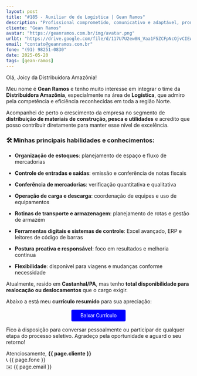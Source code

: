 ```yaml
---
layout: post
title: "#185 - Auxiliar de de Logística | Gean Ramos"
description: "Profissional comprometido, comunicativo e adaptável, pronto para agregar valor à equipe!"
cliente: "Gean Ramos"
avatar: "https://geanramos.com.br/img/avatar.png"
urlbt: "https://drive.google.com/file/d/117U7U2ew8N_Vaa1F5ZCFpNcOjvCIEARF/export?format=pdf"
email: "contato@geanramos.com.br"
fone: "(91) 98251-0830"
date: 2025-05-20
tags: [gean-ramos]
---
```

Olá, Joicy da Distribuidora Amazônia!

Meu nome é **Gean Ramos** e tenho muito interesse em integrar o time da **Distribuidora Amazônia**, especialmente na área de **Logística**, que admiro pela competência e eficiência reconhecidas em toda a região Norte.

Acompanhei de perto o crescimento da empresa no segmento de **distribuição de materiais de construção, pesca e utilidades** e acredito que posso contribuir diretamente para manter esse nível de excelência.

### 🛠️ Minhas principais habilidades e conhecimentos:

-   **Organização de estoques**: planejamento de espaço e fluxo de mercadorias
    
-   **Controle de entradas e saídas**: emissão e conferência de notas fiscais
    
-   **Conferência de mercadorias**: verificação quantitativa e qualitativa
    
-   **Operação de carga e descarga**: coordenação de equipes e uso de equipamentos
    
-   **Rotinas de transporte e armazenagem**: planejamento de rotas e gestão de armazém
    
-   **Ferramentas digitais e sistemas de controle**: Excel avançado, ERP e leitores de código de barras
    
-   **Postura proativa e responsável**: foco em resultados e melhoria contínua
    
-   **Flexibilidade**: disponível para viagens e mudanças conforme necessidade
    

Atualmente, resido em **Castanhal/PA**, mas tenho **total disponibilidade para realocação ou deslocamentos** que o cargo exigir.

Abaixo a está meu **currículo resumido** para sua apreciação:


<center><a href="{{ page.urlbt }}" class="btn" style="display: inline-block;padding: 8px 25px;color: white;font-size: 14px;text-decoration: none;border-radius: 4px;text-align: center;cursor: pointer;display: inline-block;font-weight: 400;font-family: 'Roboto', Tahoma, Verdana, Segoe, sans-serif;background-color: #00f;">Baixar Currículo</a></center>

Fico à disposição para conversar pessoalmente ou participar de qualquer etapa do processo seletivo.
Agradeço pela oportunidade e aguard o seu retorno!

Atenciosamente,
**{{ page.cliente }}**<br>
📞 {{ page.fone }}<br>
✉️ {{ page.email }}
